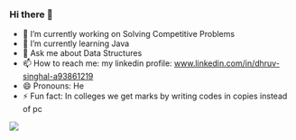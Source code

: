 ### Hi there 👋



- 🔭 I’m currently working on Solving Competitive Problems
- 🌱 I’m currently learning Java
- 💬 Ask me about Data Structures
- 📫 How to reach me: my linkedin profile: www.linkedin.com/in/dhruv-singhal-a93861219
- 😄 Pronouns: He
- ⚡ Fun fact: In colleges we get marks by writing codes in copies instead of pc
<img src="https://github-readme-stats.vercel.app/api?username=Singhal97dhruv&&show_icons=true&title_color=ffffff&icon_color=bb2acf&text_color=daf7dc&bg_color=151515">
